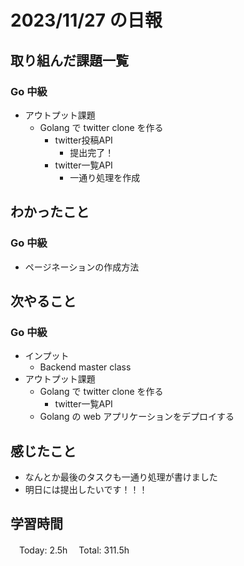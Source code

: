 # 2023/11/27 の日報

## 取り組んだ課題一覧

### Go 中級

- アウトプット課題
  - Golang で twitter clone を作る
    - twitter投稿API
      - 提出完了！
    - twitter一覧API
      - 一通り処理を作成

## わかったこと

### Go 中級

- ページネーションの作成方法

## 次やること

### Go 中級

- インプット
  - Backend master class
- アウトプット課題
  - Golang で twitter clone を作る
    - twitter一覧API
  - Golang の web アプリケーションをデプロイする

## 感じたこと

- なんとか最後のタスクも一通り処理が書けました
- 明日には提出したいです！！！

## 学習時間

　Today: 2.5h
　Total: 311.5h

